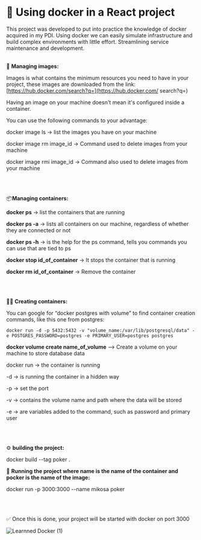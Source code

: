 # 🐳 Using docker in a React project

This project was developed to put into practice the knowledge of docker acquired in my PDI. Using docker we can easily simulate infrastructure and build complex environments with little effort. Streamlining service maintenance and development.
<br><br>

💽 **Managing images:**

Images is what contains the minimum resources you need to have in your project, these images are downloaded from the link: [https://hub.docker.com/search?q=](https://hub.docker.com/ search?q=)

Having an image on your machine doesn't mean it's configured inside a container.

You can use the following commands to your advantage:

docker image ls → list the images you have on your machine

docker image rm image_id → Command used to delete images from your machine

docker image rmi image_id → Command also used to delete images from your machine

<br><br>

📦**Managing containers:**

**docker ps** → list the containers that are running

**docker ps -a** → lists all containers on our machine, regardless of whether they are connected or not

**docker ps -h** → is the help for the ps command, tells you commands you can use that are tied to ps

**docker stop id_of_container** → It stops the container that is running

**docker rm id_of_container** → Remove the container

<br><br>

👩‍💻 **Creating containers:**

You can google for “docker postgres with volume” to find container creation commands, like this one from postgres:

`docker run -d -p 5432:5432 -v "volume_name:/var/lib/postgresql/data" -e POSTGRES_PASSWORD=postgres -e PRIMARY_USER=postgres postgres`

**docker volume create name_of_volume** —> Create a volume on your machine to store database data

docker run → the container is running

-d → is running the container in a hidden way

-p → set the port

-v → contains the volume name and path where the data will be stored

-e → are variables added to the command, such as password and primary user

<br><br>

⚙️ **building the project:**

docker build --tag poker .


🔌 **Running the project where name is the name of the container and pocker is the name of the image:**

docker run -p 3000:3000 --name mikosa poker

<br><br>

✅ Once this is done, your project will be started with docker on port 3000


![Learnned Docker (1)](https://user-images.githubusercontent.com/60449239/211226553-445bdd46-a75b-4378-847e-49fb42ef856a.gif)



